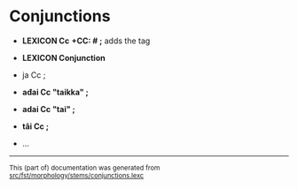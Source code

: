 
# Conjunctions 

* **LEXICON Cc**
 **+CC: # ;** adds the tag

* **LEXICON Conjunction**
* ja Cc ;
* **ađai Cc "taikka" ;**
* **adai Cc "tai" ;**
* **tâi Cc ;**
* ...

* * *

<small>This (part of) documentation was generated from [src/fst/morphology/stems/conjunctions.lexc](https://github.com/giellalt/lang-smn/blob/main/src/fst/morphology/stems/conjunctions.lexc)</small>

